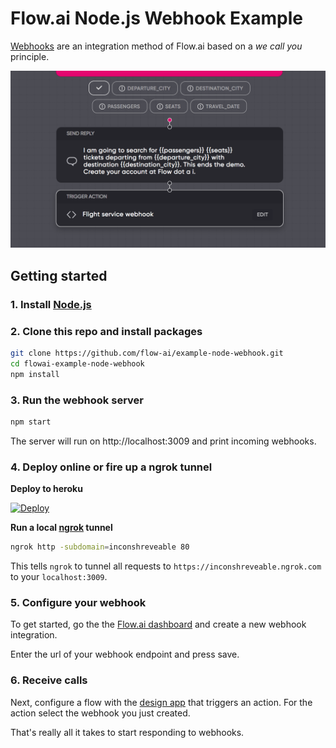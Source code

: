 # Flow.ai Node.js Webhook Example

[Webhooks](https://docs.flow.ai/overview/code/webhook.html) are an integration method of Flow.ai based on a *we call you* principle.

![](/assets/header.png)

## Getting started

### 1. Install [Node.js](https://nodejs.org)

### 2. Clone this repo and install packages

```bash
git clone https://github.com/flow-ai/example-node-webhook.git
cd flowai-example-node-webhook
npm install
```

### 3. Run the webhook server

```bash
npm start
```

The server will run on http://localhost:3009 and print incoming webhooks.

### 4. Deploy online or fire up a ngrok tunnel

**Deploy to heroku**

[![Deploy](https://www.herokucdn.com/deploy/button.png)](https://heroku.com/deploy)

**Run a local [ngrok](https://ngrok.com/) tunnel**

```bash
ngrok http -subdomain=inconshreveable 80
```

This tells `ngrok` to tunnel all requests to `https://inconshreveable.ngrok.com` to your `localhost:3009`.

### 5. Configure your webhook

To get started, go the the [Flow.ai dashboard](https://app.flow.ai/integrations) and create a new webhook integration.

Enter the url of your webhook endpoint and press save.

### 6. Receive calls

Next, configure a flow with the [design app](https://app.flow.ai/design) that triggers an action. For the action select the webhook you just created.

That's really all it takes to start responding to webhooks.
